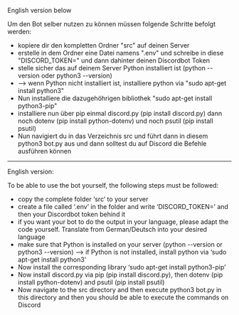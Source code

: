 English version below

Um den Bot selber nutzen zu können müssen folgende Schritte befolgt werden:
- kopiere dir den kompletten Ordner "src" auf deinen Server 
- erstelle in dem Ordner eine Datei namens ".env" und schreibe in diese "DISCORD_TOKEN=" und dann dahinter deinen Discordbot Token
- stelle sicher das auf deinem Server Python installiert ist (python --version oder python3 --version)
- --> wenn Python nicht installiert ist, installiere python via "sudo apt-get install python3"
- Nun installiere die dazugehöhrigen bibliothek "sudo apt-get install python3-pip"
- installiere nun über pip einmal discord.py (pip install discord.py) dann noch dotenv (pip install python-dotenv) und noch psutil (pip install psutil)
- Nun navigiert du in das Verzeichnis src und führt dann in diesem python3 bot.py aus und dann solltest du auf Discord die Befehle ausführen können

---------------------

English version:

To be able to use the bot yourself, the following steps must be followed:
- copy the complete folder ‘src’ to your server 
- create a file called ‘.env’ in the folder and write ‘DISCORD_TOKEN=’ and then your Discordbot token behind it
- if you want your bot to do the output in your language, please adapt the code yourself. Translate from German/Deutsch into your desired language 
- make sure that Python is installed on your server (python --version or python3 --version)
--> if Python is not installed, install python via ‘sudo apt-get install python3’
- Now install the corresponding library ‘sudo apt-get install python3-pip’
- Now install discord.py via pip (pip install discord.py), then dotenv (pip install python-dotenv) and psutil (pip install psutil)
- Now navigate to the src directory and then execute python3 bot.py in this directory and then you should be able to execute the commands on Discord
